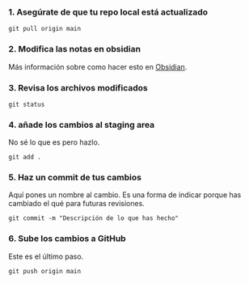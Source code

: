 ### **1. Asegúrate de que tu repo local está actualizado**

```
git pull origin main
```

### **2. Modifica las notas en obsidian**

Más información sobre como hacer esto en [Obsidian](Obsidian.md).

### **3. Revisa los archivos modificados**

```
git status
```

### **4. añade los cambios al staging area**

No sé lo que es pero hazlo.

```
git add .
```
### **5. Haz un commit de tus cambios**

Aquí pones un nombre al cambio. Es una forma de indicar porque has cambiado el qué para futuras revisiones.

```
git commit -m "Descripción de lo que has hecho"
```

### **6. Sube los cambios a GitHub**

Este es el último paso. 
```
git push origin main
```


